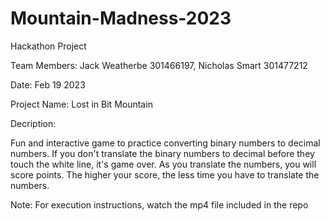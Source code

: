 # Mountain-Madness-2023

Hackathon Project

Team Members: Jack Weatherbe 301466197, Nicholas Smart 301477212

Date: Feb 19 2023

Project Name: Lost in Bit Mountain

Decription:

Fun and interactive game to practice converting binary numbers to decimal numbers. If you don't translate the binary numbers to decimal before they touch the white line, it's game over. As you translate the numbers, you will score points. The higher your score, the less time you have to translate the numbers.

Note: For execution instructions, watch the mp4 file included in the repo
